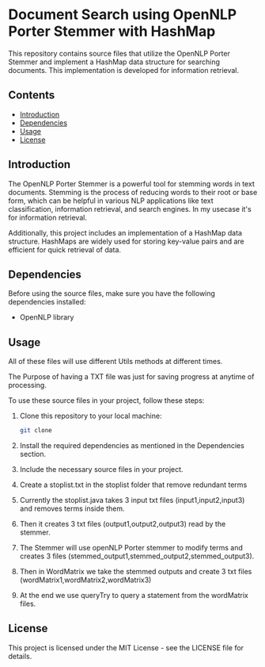 # Document Search using OpenNLP Porter Stemmer with HashMap

This repository contains source files that utilize the OpenNLP Porter Stemmer and implement a HashMap data structure for searching documents. This implementation is developed for information retrieval.

## Contents

- [Introduction](#introduction)
- [Dependencies](#dependencies)
- [Usage](#usage)
- [License](#license)

## Introduction

The OpenNLP Porter Stemmer is a powerful tool for stemming words in text documents. Stemming is the process of reducing words to their root or base form, which can be helpful in various NLP applications like text classification, information retrieval, and search engines. In my usecase it's for information retrieval.

Additionally, this project includes an implementation of a HashMap data structure. HashMaps are widely used for storing key-value pairs and are efficient for quick retrieval of data.

## Dependencies

Before using the source files, make sure you have the following dependencies installed:

- OpenNLP library

## Usage

All of these files will use different Utils methods at different times.

The Purpose of having a TXT file was just for saving progress at anytime of processing.

To use these source files in your project, follow these steps:

1. Clone this repository to your local machine:

   ```bash
   git clone
   ```

2. Install the required dependencies as mentioned in the Dependencies section.

3. Include the necessary source files in your project.

4. Create a stoplist.txt in the stoplist folder that remove redundant terms

5. Currently the stoplist.java takes 3 input txt files (input1,input2,input3) and removes terms inside them.

6. Then it creates 3 txt files (output1,output2,output3) read by the stemmer.

7. The Stemmer will use openNLP Porter stemmer to modify terms and creates 3 files (stemmed_output1,stemmed_output2,stemmed_output3).

8. Then in WordMatrix we take the stemmed outputs and create 3 txt files (wordMatrix1,wordMatrix2,wordMatrix3)

9. At the end we use queryTry to query a statement from the wordMatrix files.

## License

This project is licensed under the MIT License - see the LICENSE file for details.
